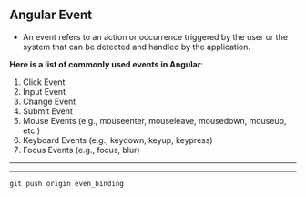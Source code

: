 ## Angular Event 
- An event refers to an action or occurrence triggered by the user or the system that can be detected and handled by the application.

 **Here is a list of commonly used events in Angular**:

1. Click Event
2. Input Event
3. Change Event
4. Submit Event
5. Mouse Events (e.g., mouseenter, mouseleave, mousedown, mouseup, etc.)
6. Keyboard Events (e.g., keydown, keyup, keypress)
7. Focus Events (e.g., focus, blur)

---
---
`git push origin even_binding`
